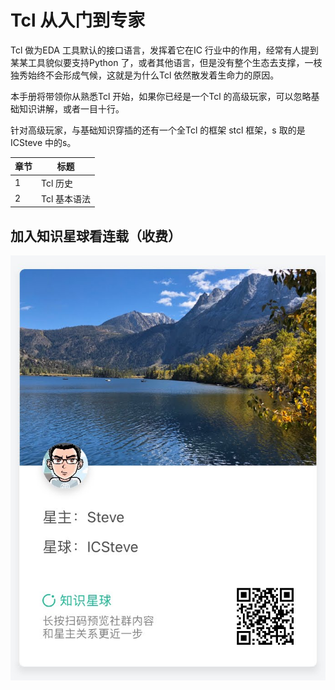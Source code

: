 # Tcl 从入门到专家

Tcl 做为EDA 工具默认的接口语言，发挥着它在IC 行业中的作用，经常有人提到某某工具貌似要支持Python 了，或者其他语言，但是没有整个生态去支撑，一枝独秀始终不会形成气候，这就是为什么Tcl 依然散发着生命力的原因。

本手册将带领你从熟悉Tcl 开始，如果你已经是一个Tcl 的高级玩家，可以忽略基础知识讲解，或者一目十行。

针对高级玩家，与基础知识穿插的还有一个全Tcl 的框架 stcl 框架，s 取的是ICSteve 中的s。

|章节|标题|
|---|---|
|1|Tcl 历史|
|2|Tcl 基本语法|

## 加入知识星球看连载（收费）

![ICSteve 知识星球](icsteve_zsxq.jpg ':size=300')
